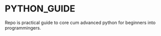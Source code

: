 # PYTHON_GUIDE
Repo is practical guide to core cum advanced python for beginners into programmingers.

